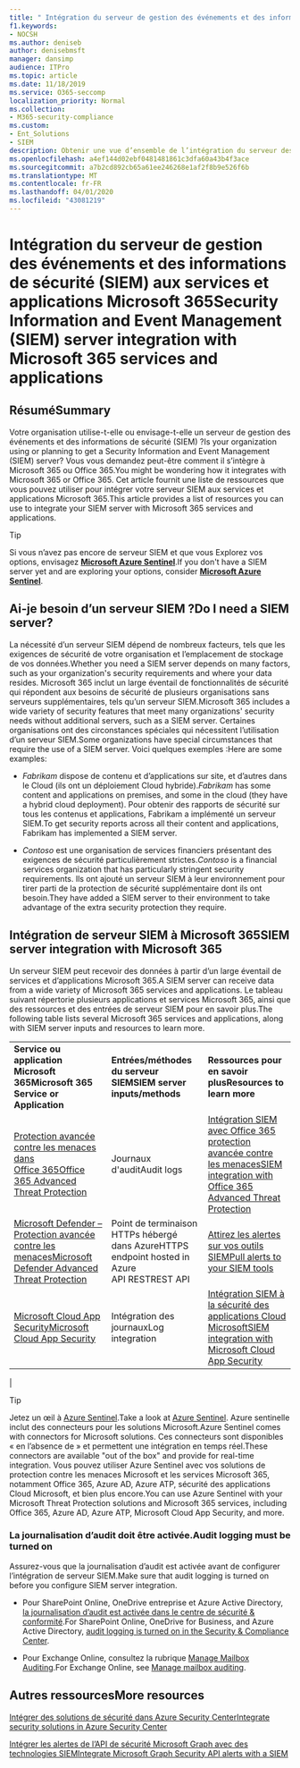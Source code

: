 ```yaml
---
title: " Intégration du serveur de gestion des événements et des informations de sécurité (SIEM) aux services et applications Microsoft 365"
f1.keywords:
- NOCSH
ms.author: deniseb
author: denisebmsft
manager: dansimp
audience: ITPro
ms.topic: article
ms.date: 11/18/2019
ms.service: O365-seccomp
localization_priority: Normal
ms.collection:
- M365-security-compliance
ms.custom:
- Ent_Solutions
- SIEM
description: Obtenir une vue d’ensemble de l’intégration du serveur des informations de sécurité et de la gestion des événements (SIEM) à vos applications et services Cloud Microsoft 365
ms.openlocfilehash: a4ef144d02ebf0481481861c3dfa60a43b4f3ace
ms.sourcegitcommit: a7b2cd892cb65a61ee246268e1af2f8b9e526f6b
ms.translationtype: MT
ms.contentlocale: fr-FR
ms.lasthandoff: 04/01/2020
ms.locfileid: "43081219"
---
```

# <a name="security-information-and-event-management-siem-server-integration-with-microsoft-365-services-and-applications"></a><span data-ttu-id="3dcee-103">Intégration du serveur de gestion des événements et des informations de sécurité (SIEM) aux services et applications Microsoft 365</span><span class="sxs-lookup"><span data-stu-id="3dcee-103">Security Information and Event Management (SIEM) server integration with Microsoft 365 services and applications</span></span>

## <a name="summary"></a><span data-ttu-id="3dcee-104">Résumé</span><span class="sxs-lookup"><span data-stu-id="3dcee-104">Summary</span></span>

<span data-ttu-id="3dcee-105">Votre organisation utilise-t-elle ou envisage-t-elle un serveur de gestion des événements et des informations de sécurité (SIEM) ?</span><span class="sxs-lookup"><span data-stu-id="3dcee-105">Is your organization using or planning to get a Security Information and Event Management (SIEM) server?</span></span> <span data-ttu-id="3dcee-106">Vous vous demandez peut-être comment il s’intègre à Microsoft 365 ou Office 365.</span><span class="sxs-lookup"><span data-stu-id="3dcee-106">You might be wondering how it integrates with Microsoft 365 or Office 365.</span></span> <span data-ttu-id="3dcee-107">Cet article fournit une liste de ressources que vous pouvez utiliser pour intégrer votre serveur SIEM aux services et applications Microsoft 365.</span><span class="sxs-lookup"><span data-stu-id="3dcee-107">This article provides a list of resources you can use to integrate your SIEM server with Microsoft 365 services and applications.</span></span>

> [!TIP]
> <span data-ttu-id="3dcee-108">Si vous n’avez pas encore de serveur SIEM et que vous Explorez vos options, envisagez **[Microsoft Azure Sentinel](https://docs.microsoft.com/azure/sentinel/overview)**.</span><span class="sxs-lookup"><span data-stu-id="3dcee-108">If you don't have a SIEM server yet and are exploring your options, consider **[Microsoft Azure Sentinel](https://docs.microsoft.com/azure/sentinel/overview)**.</span></span>

## <a name="do-i-need-a-siem-server"></a><span data-ttu-id="3dcee-109">Ai-je besoin d’un serveur SIEM ?</span><span class="sxs-lookup"><span data-stu-id="3dcee-109">Do I need a SIEM server?</span></span>

<span data-ttu-id="3dcee-110">La nécessité d’un serveur SIEM dépend de nombreux facteurs, tels que les exigences de sécurité de votre organisation et l’emplacement de stockage de vos données.</span><span class="sxs-lookup"><span data-stu-id="3dcee-110">Whether you need a SIEM server depends on many factors, such as your organization's security requirements and where your data resides.</span></span> <span data-ttu-id="3dcee-111">Microsoft 365 inclut un large éventail de fonctionnalités de sécurité qui répondent aux besoins de sécurité de plusieurs organisations sans serveurs supplémentaires, tels qu’un serveur SIEM.</span><span class="sxs-lookup"><span data-stu-id="3dcee-111">Microsoft 365 includes a wide variety of security features that meet many organizations' security needs without additional servers, such as a SIEM server.</span></span> <span data-ttu-id="3dcee-112">Certaines organisations ont des circonstances spéciales qui nécessitent l’utilisation d’un serveur SIEM.</span><span class="sxs-lookup"><span data-stu-id="3dcee-112">Some organizations have special circumstances that require the use of a SIEM server.</span></span> <span data-ttu-id="3dcee-113">Voici quelques exemples :</span><span class="sxs-lookup"><span data-stu-id="3dcee-113">Here are some examples:</span></span>

- <span data-ttu-id="3dcee-114">*Fabrikam* dispose de contenu et d’applications sur site, et d’autres dans le Cloud (ils ont un déploiement Cloud hybride).</span><span class="sxs-lookup"><span data-stu-id="3dcee-114">*Fabrikam* has some content and applications on premises, and some in the cloud (they have a hybrid cloud deployment).</span></span> <span data-ttu-id="3dcee-115">Pour obtenir des rapports de sécurité sur tous les contenus et applications, Fabrikam a implémenté un serveur SIEM.</span><span class="sxs-lookup"><span data-stu-id="3dcee-115">To get security reports across all their content and applications, Fabrikam has implemented a SIEM server.</span></span>

- <span data-ttu-id="3dcee-116">*Contoso* est une organisation de services financiers présentant des exigences de sécurité particulièrement strictes.</span><span class="sxs-lookup"><span data-stu-id="3dcee-116">*Contoso* is a financial services organization that has particularly stringent security requirements.</span></span> <span data-ttu-id="3dcee-117">Ils ont ajouté un serveur SIEM à leur environnement pour tirer parti de la protection de sécurité supplémentaire dont ils ont besoin.</span><span class="sxs-lookup"><span data-stu-id="3dcee-117">They have added a SIEM server to their environment to take advantage of the extra security protection they require.</span></span>

## <a name="siem-server-integration-with-microsoft-365"></a><span data-ttu-id="3dcee-118">Intégration de serveur SIEM à Microsoft 365</span><span class="sxs-lookup"><span data-stu-id="3dcee-118">SIEM server integration with Microsoft 365</span></span>

<span data-ttu-id="3dcee-119">Un serveur SIEM peut recevoir des données à partir d’un large éventail de services et d’applications Microsoft 365.</span><span class="sxs-lookup"><span data-stu-id="3dcee-119">A SIEM server can receive data from a wide variety of Microsoft 365 services and applications.</span></span> <span data-ttu-id="3dcee-120">Le tableau suivant répertorie plusieurs applications et services Microsoft 365, ainsi que des ressources et des entrées de serveur SIEM pour en savoir plus.</span><span class="sxs-lookup"><span data-stu-id="3dcee-120">The following table lists several Microsoft 365 services and applications, along with SIEM server inputs and resources to learn more.</span></span>

||||
|---|---|---|
|<span data-ttu-id="3dcee-121">**Service ou application Microsoft 365**</span><span class="sxs-lookup"><span data-stu-id="3dcee-121">**Microsoft 365 Service or Application**</span></span>|<span data-ttu-id="3dcee-122">**Entrées/méthodes du serveur SIEM**</span><span class="sxs-lookup"><span data-stu-id="3dcee-122">**SIEM server inputs/methods**</span></span>|<span data-ttu-id="3dcee-123">**Ressources pour en savoir plus**</span><span class="sxs-lookup"><span data-stu-id="3dcee-123">**Resources to learn more**</span></span>|
|[<span data-ttu-id="3dcee-124">Protection avancée contre les menaces dans Office 365</span><span class="sxs-lookup"><span data-stu-id="3dcee-124">Office 365 Advanced Threat Protection</span></span>](office-365-atp.md)|<span data-ttu-id="3dcee-125">Journaux d'audit</span><span class="sxs-lookup"><span data-stu-id="3dcee-125">Audit logs</span></span>|[<span data-ttu-id="3dcee-126">Intégration SIEM avec Office 365 protection avancée contre les menaces</span><span class="sxs-lookup"><span data-stu-id="3dcee-126">SIEM integration with Office 365 Advanced Threat Protection</span></span>](siem-integration-with-office-365-ti.md)|
|[<span data-ttu-id="3dcee-127">Microsoft Defender – Protection avancée contre les menaces</span><span class="sxs-lookup"><span data-stu-id="3dcee-127">Microsoft Defender Advanced Threat Protection</span></span>](https://docs.microsoft.com/windows/security/threat-protection/)|<span data-ttu-id="3dcee-128">Point de terminaison HTTPs hébergé dans Azure</span><span class="sxs-lookup"><span data-stu-id="3dcee-128">HTTPS endpoint hosted in Azure</span></span> <br/><span data-ttu-id="3dcee-129">API REST</span><span class="sxs-lookup"><span data-stu-id="3dcee-129">REST API</span></span>|[<span data-ttu-id="3dcee-130">Attirez les alertes sur vos outils SIEM</span><span class="sxs-lookup"><span data-stu-id="3dcee-130">Pull alerts to your SIEM tools</span></span>](https://docs.microsoft.com/windows/security/threat-protection/microsoft-defender-atp/configure-siem)|
|[<span data-ttu-id="3dcee-131">Microsoft Cloud App Security</span><span class="sxs-lookup"><span data-stu-id="3dcee-131">Microsoft Cloud App Security</span></span>](https://docs.microsoft.com/cloud-app-security/what-is-cloud-app-security)|<span data-ttu-id="3dcee-132">Intégration des journaux</span><span class="sxs-lookup"><span data-stu-id="3dcee-132">Log integration</span></span>|[<span data-ttu-id="3dcee-133">Intégration SIEM à la sécurité des applications Cloud Microsoft</span><span class="sxs-lookup"><span data-stu-id="3dcee-133">SIEM integration with Microsoft Cloud App Security</span></span>](https://docs.microsoft.com/cloud-app-security/siem)|
|

> [!TIP]
> <span data-ttu-id="3dcee-134">Jetez un œil à [Azure Sentinel](https://docs.microsoft.com/azure/sentinel/overview).</span><span class="sxs-lookup"><span data-stu-id="3dcee-134">Take a look at [Azure Sentinel](https://docs.microsoft.com/azure/sentinel/overview).</span></span> <span data-ttu-id="3dcee-135">Azure sentinelle inclut des connecteurs pour les solutions Microsoft.</span><span class="sxs-lookup"><span data-stu-id="3dcee-135">Azure Sentinel comes with connectors for Microsoft solutions.</span></span> <span data-ttu-id="3dcee-136">Ces connecteurs sont disponibles « en l’absence de » et permettent une intégration en temps réel.</span><span class="sxs-lookup"><span data-stu-id="3dcee-136">These connectors are available "out of the box" and provide for real-time integration.</span></span> <span data-ttu-id="3dcee-137">Vous pouvez utiliser Azure Sentinel avec vos solutions de protection contre les menaces Microsoft et les services Microsoft 365, notamment Office 365, Azure AD, Azure ATP, sécurité des applications Cloud Microsoft, et bien plus encore.</span><span class="sxs-lookup"><span data-stu-id="3dcee-137">You can use Azure Sentinel with your Microsoft Threat Protection solutions and Microsoft 365 services, including Office 365, Azure AD, Azure ATP, Microsoft Cloud App Security, and more.</span></span>

### <a name="audit-logging-must-be-turned-on"></a><span data-ttu-id="3dcee-138">La journalisation d’audit doit être activée.</span><span class="sxs-lookup"><span data-stu-id="3dcee-138">Audit logging must be turned on</span></span>

<span data-ttu-id="3dcee-139">Assurez-vous que la journalisation d’audit est activée avant de configurer l’intégration de serveur SIEM.</span><span class="sxs-lookup"><span data-stu-id="3dcee-139">Make sure that audit logging is turned on before you configure SIEM server integration.</span></span>

- <span data-ttu-id="3dcee-140">Pour SharePoint Online, OneDrive entreprise et Azure Active Directory, [la journalisation d’audit est activée dans le centre de sécurité & conformité](../../compliance/turn-audit-log-search-on-or-off.md).</span><span class="sxs-lookup"><span data-stu-id="3dcee-140">For SharePoint Online, OneDrive for Business, and Azure Active Directory, [audit logging is turned on in the Security & Compliance Center](../../compliance/turn-audit-log-search-on-or-off.md).</span></span>

- <span data-ttu-id="3dcee-141">Pour Exchange Online, consultez la rubrique [Manage Mailbox Auditing](../../compliance/enable-mailbox-auditing.md).</span><span class="sxs-lookup"><span data-stu-id="3dcee-141">For Exchange Online, see [Manage mailbox auditing](../../compliance/enable-mailbox-auditing.md).</span></span>

## <a name="more-resources"></a><span data-ttu-id="3dcee-142">Autres ressources</span><span class="sxs-lookup"><span data-stu-id="3dcee-142">More resources</span></span>

[<span data-ttu-id="3dcee-143">Intégrer des solutions de sécurité dans Azure Security Center</span><span class="sxs-lookup"><span data-stu-id="3dcee-143">Integrate security solutions in Azure Security Center</span></span>](https://docs.microsoft.com/azure/security-center/security-center-partner-integration#exporting-data-to-a-siem)

[<span data-ttu-id="3dcee-144">Intégrer les alertes de l’API de sécurité Microsoft Graph avec des technologies SIEM</span><span class="sxs-lookup"><span data-stu-id="3dcee-144">Integrate Microsoft Graph Security API alerts with a SIEM</span></span>](https://docs.microsoft.com/graph/security-integration)
